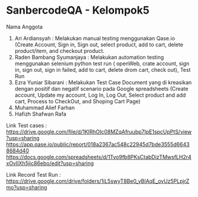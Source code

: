 # SanbercodeQA - Kelompok5

Nama Anggota
1. Ari Ardiansyah : Melakukan manual testing menggunakan Qase.io (Create Account, Sign in, Sign out, select product, add to cart, delete product/item, and checkout product.
2. Raden Bambang Syumanjaya : Melakukan automation testing menggunakan selenium python test run ( openWeb, crate account, sign in, sign out, sign in failed, add to cart, delete drom cart, check out), Test Run
3. Ezra Yuniar Sibarani : Melakukan Test Case Document yang di kreasikan dengan positif dan negatif scenario pada Google spreadsheets (Create account, Update my account, Log In, Log Out, Select product and add cart, Process to CheckOut, and Shoping Cart Page)
4. Muhammad Alief Farhan
5. Hafizh Shafwan Rafa


Link Test cases : https://drive.google.com/file/d/1KlRhOIc08MZqAfruubp7IpE1spcUpPtS/view?usp=sharing  
                  https://app.qase.io/public/report/018a2367ac548c22945d7bde3555d66438684d40
                  https://docs.google.com/spreadsheets/d/1Tvo9fb8PKsCtabDizTMwsfLH2r4xOvIIXh5jic86ebo/edit?usp=sharing

Link Record Test Run : https://drive.google.com/drive/folders/1iL5swyT8Be0_yBlAqE_ovUz5PLpjrZmo?usp=sharing

